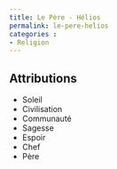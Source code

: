 ```yaml
---
title: Le Père - Hélios
permalink: le-pere-helios
categories :
- Religion
---
```


## Attributions
- Soleil
- Civilisation
- Communauté
- Sagesse
- Espoir
- Chef
- Père
